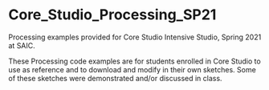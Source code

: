 # Core_Studio_Processing_SP21
Processing examples provided for Core Studio Intensive Studio, Spring 2021 at SAIC.

These Processing code examples are for students enrolled in Core Studio to use as reference and to download and modify in their own sketches.
Some of these sketches were demonstrated and/or discussed in class.


